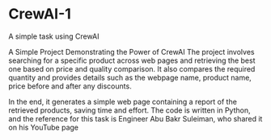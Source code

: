 # CrewAI-1
A simple task using CrewAI

A Simple Project Demonstrating the Power of CrewAI
The project involves searching for a specific product across web pages and retrieving the best one based on price and quality comparison. It also compares the required quantity and provides details such as the webpage name, product name, price before and after any discounts.

In the end, it generates a simple web page containing a report of the retrieved products, saving time and effort. The code is written in Python, and the reference for this task is Engineer Abu Bakr Suleiman, who shared it on his YouTube page
